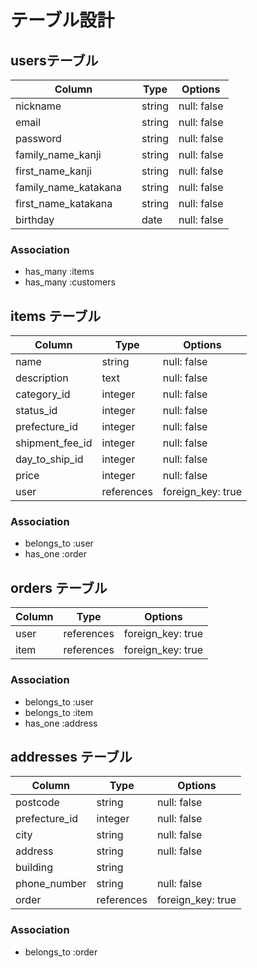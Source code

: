 # テーブル設計
## usersテーブル
| Column | Type   | Options |
| -------- | ------ | ----------- |
| nickname | string | null: false |
| email | string | null: false |
| password | string | null: false |
| family_name_kanji| string | null: false |
| first_name_kanji| string | null: false |
| family_name_katakana　| string | null: false |
| first_name_katakana| string | null: false |
| birthday| date | null: false |

### Association

- has_many :items
- has_many :customers

## items テーブル

| Column   | Type   | Options     |
| -------- | ------ | ----------- |
| name    | string | null: false |
| description | text | null: false |
| category_id| integer | null: false |
| status_id| integer | null: false |
| prefecture_id| integer | null: false |
| shipment_fee_id| integer | null: false |
| day_to_ship_id| integer | null: false |
| price| integer | null: false |
| user| references | foreign_key: true |

### Association

- belongs_to :user
- has_one :order

## orders テーブル

| Column   | Type   | Options     |
| -------- | ------ | ----------- |
| user | references | foreign_key: true |
| item | references | foreign_key: true |


### Association

- belongs_to :user
- belongs_to :item
- has_one :address

## addresses テーブル

| Column   | Type   | Options     |
| -------- | ------ | ----------- |
| postcode     | string | null: false |
| prefecture_id    | integer | null: false |
| city | string | null: false |
| address | string | null: false |
| building | string | |
| phone_number | string | null: false |
| order | references | foreign_key: true |


### Association
- belongs_to :order